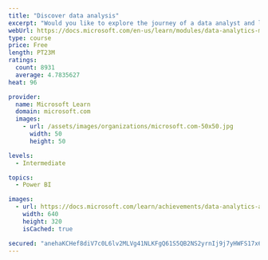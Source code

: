 ```yaml
---
title: "Discover data analysis"
excerpt: "Would you like to explore the journey of a data analyst and learn how a data analyst tells a story with data? In this module, you will explore the different roles in data and learn the different tasks of a data analyst."
webUrl: https://docs.microsoft.com/en-us/learn/modules/data-analytics-microsoft/
type: course
price: Free
length: PT23M
ratings:
  count: 8931
  average: 4.7835627
heat: 96

provider:
  name: Microsoft Learn
  domain: microsoft.com
  images:
    - url: /assets/images/organizations/microsoft.com-50x50.jpg
      width: 50
      height: 50

levels:
  - Intermediate

topics:
  - Power BI

images:
  - url: https://docs.microsoft.com/learn/achievements/data-analytics-and-microsoft-social.png
    width: 640
    height: 320
    isCached: true

secured: "anehaKCHef8diV7c0L6lv2MLVg41NLKFgQ61S5QB2NS2yrnIj9j7yHWFS17x6jTs5IKiJU+63aRS2J0oipBAa/EKt1VbzjcD91J/wyp4RWz6fGpelnsA9UeEKDYVhixN5eF1MfAKX02nPXNWyY12xCC53zI5C1KWaIF9IuJ3sQtMTJ4vNEIHaM89UQuM/M4JGrVrVKQe/6R2kP+67d735jWLxH8EjrFc6c++l/GeKSlWRHz6FphqwUnzAg6VPnoxs6iyive6HBwjPavqoY2Xq97p2Lvo2d+0/gIAycm3xjwcNz3JG1VD2Pjv8k0yFqKxINyEc0P8JbUW4BL0sIuoUNhzWcal0KlondYl39pypfwtQ9XNlWNa29aVxPr1rfuLu9oDECjse0vy2fJ7Ho0zM6AgqJC+qRld9hbcQH2ZE1A=;VOxwaa03dmvo1mKM8ViD9g=="
---
```


